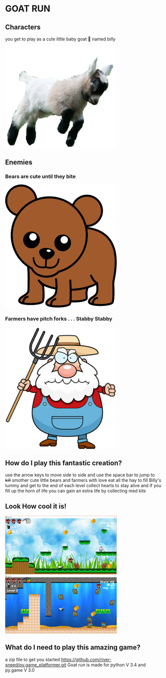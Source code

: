 # GOAT RUN

## Characters
you get to play as a cute little baby goat :goat: named billy

<img src="assets/goat/goat_walk1.png" width="360">

## Enemies
### Bears are cute until they bite

<img src="assets/enemies/bear-1.png" width="360">

### Farmers have pitch forks . . . Stabby Stabby

<img src="assets/enemies/farmer_1.png" width="360">

## How do I play this fantastic creation?
use the arrow keys to move side to side and use the space bar to jump 
to ~~kill~~ smother cute little bears and farmers with love
eat all the hay to fill Billy's tummy and get to the end of each level
collect hearts to stay alive and if you fill up the horn of life
you can gain an extra life by collecting med kits

## Look How cool it is!
<img src="game_play_screenshots/game_play_1.png" width="360">
<img src="game_play_screenshots/game_play_2.png" width="360">

## What do I need to play this amazing game?
a zip file to get you started
https://github.com/river-sneed/py.game_platformer.git
Goat run is made for python V 3.4 and py.game V 3.0

